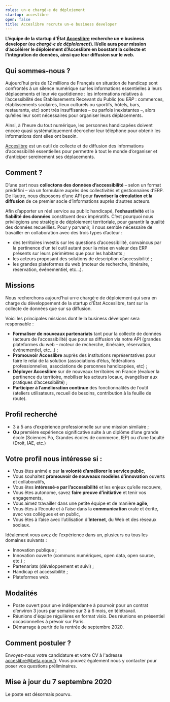 ```yaml
---
roles: un·e chargé·e de déploiement
startup: acceslibre
open: false
title: Acceslibre recrute un·e business developer
---
```


**L’équipe de la startup d'État [Acceslibre](https://acceslibre.beta.gouv.fr/) recherche un·e business developer (ou *chargé·e de déploiement*). Il/elle aura pour mission d’accélérer le déploiement d’Acceslibre en boostant la collecte et l’intégration de données, ainsi que leur diffusion sur le web.**

## Qui sommes-nous ?

Aujourd’hui près de 12 millions de Français en situation de handicap sont confrontés à un silence numérique sur les informations essentielles à leurs déplacements et leur vie quotidienne : les informations relatives à l’accessibilité des Établissements Recevant du Public (ou *ERP* : commerces, établissements scolaires, lieux culturels ou sportifs, hôtels, bars, restaurants, etc) sont très insuffisantes – ou parfois inexistantes –, alors qu’elles leur sont nécessaires pour organiser leurs déplacements.

Ainsi, à l’heure du tout numérique, les personnes handicapées doivent encore quasi systématiquement décrocher leur téléphone pour obtenir les informations dont elles ont besoin.

[Acceslibre](https://acceslibre.beta.gouv.fr/) est un outil de collecte et de diffusion des informations d’accessibilité essentielles pour permettre à tout le monde d’organiser et d’anticiper sereinement ses déplacements.

## Comment ?

D’une part nous **collectons des données d’accessibilité** – selon un format prédéfini – via un formulaire auprès des collectivités et gestionnaires d’ERP. De l’autre, nous disposons d’une API pour **favoriser la circulation et la diffusion** de ce premier socle d’informations auprès d’autres acteurs.

Afin d’apporter un réel service au public handicapé, l’**exhaustivité** et la **fiabilité des données** constituent deux impératifs. C’est pourquoi nous privilégions une stratégie de déploiement territoriale, pour garantir la qualité des données recueillies. Pour y parvenir, il nous semble nécessaire de travailler en collaboration avec des trois types d’acteur :

- des territoires investis sur les questions d’accessibilité, convaincus par la pertinence d’un tel outil autant pour la mise en valeur des ERP présents sur leurs périmètres que pour les habitants ;
- les acteurs proposant des solutions de description d’accessibilité ;
- les grandes plateformes du web (moteur de recherche, itinéraire, réservation, événementiel, etc…).

## Missions

Nous recherchons aujourd’hui un·e chargé·e de déploiement qui sera en charge du développement de la startup d'État Acceslibre, tant sur la collecte de données que sur sa diffusion.

Voici les principales missions dont le·la business déveloper sera responsable :

- **Formaliser de nouveaux partenariats** tant pour la collecte de données (acteurs de l’accessibilité) que pour sa diffusion via notre API (grandes plateformes du web – moteur de recherche, itinéraire, réservation, événementiel, etc…) ;
- **Promouvoir Acceslibre** auprès des institutions représentatives pour faire le relai de la solution (associations d’élus, fédérations professionnelles, associations de personnes handicapées, etc) ;
- **Déployer Acceslibre** sur de nouveaux territoires en France (évaluer la pertinence du territoire, mobiliser les acteurs locaux, évangéliser aux pratiques d’accessibilité) ;
- **Participer à l’amélioration continue** des fonctionnalités de l’outil (ateliers utilisateurs, recueil de besoins, contribution à la feuille de route).

## Profil recherché

- 3 à 5 ans d’expérience professionnelle sur une mission similaire ;
- **Ou** première expérience significative suite à un diplôme d’une grande école (Sciences Po, Grandes écoles de commerce, IEP) ou d’une faculté (Droit, IAE, etc.)

## Votre profil nous intéresse si :

- Vous êtes animé·e par **la volonté d’améliorer le service public**,
- Vous souhaitez **promouvoir de nouveaux modèles d’innovation** ouverts et collaboratifs,
- Vous êtes **intéressé·e par l’accessibilité** et les enjeux qu’elle recouvre,
- Vous êtes autonome, savez **faire preuve d’initiative** et tenir vos engagements,
- Vous aimez travailler dans une petite équipe et de manière **agile**,
- Vous êtes à l’écoute et à l’aise dans la **communication** orale et écrite, avec vos collègues et en public,
- Vous êtes à l’aise avec l’utilisation d’**Internet**, du Web et des réseaux sociaux.

Idéalement vous avez de l’expérience dans un, plusieurs ou tous les domaines suivants :

- Innovation publique ;
- Innovation ouverte (communs numériques, open data, open source, etc.) ;
- Partenariats (développement et suivi) ;
- Handicap et accessibilité ;
- Plateformes web.

## Modalités

- Poste ouvert pour un·e indépendant·e à pourvoir pour un contrat d’environ 3 jours par semaine sur 3 à 6 mois, en télétravail.
- Réunions d'équipe régulières en format visio. Des réunions en présentiel occasionnelles à prévoir sur Paris.
- Démarrage à partir de la rentrée de septembre 2020.

## Comment postuler ?

Envoyez-nous votre candidature et votre CV à l'adresse [acceslibre@beta.gouv.fr](mailto:acceslibre@beta.gouv.fr?Subject=%5BCandidature%5D%20Poste%20de%20business%20developer%20Acceslibre). Vous pouvez également nous y contacter pour poser vos questions préliminaires.

## Mise à jour du 7 septembre 2020

Le poste est désormais pourvu.
